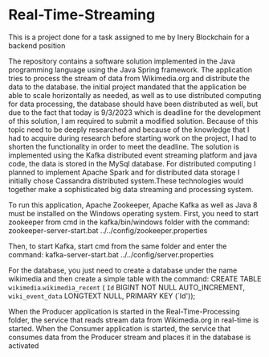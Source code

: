 # Real-Time-Streaming

This is a project done for a task assigned to me by Inery Blockchain for a backend position

The repository contains a software solution implemented in the Java programming language using the Java Spring framework. The application tries to process the stream of data from Wikimedia.org and distribute the data to the database.
the initial project mandated that the application be able to scale horizontally as needed, as well as to use distributed computing for data processing, the database should have been distributed as well, but due to the fact that today is 9/3/2023 which is deadline for the development of this solution, I am required to submit a modified solution. Because of this topic need to be deeply researched and because of the knowledge that I had to acquire during research before starting work on the project, I had to shorten the functionality in order to meet the deadline.
The solution is implemented using the Kafka distributed event streaming platform and java code, the data is stored in the MySql database. For distributed computing I planned to implement Apache Spark and for distributed data storage I initially chose Cassandra distributed system.These technologies would together make a sophisticated big data streaming and processing system.

To run this application, Apache Zookeeper, Apache Kafka as well as Java 8 must be installed on the Windows operating system.
First, you need to start zookeeper from cmd in the kafka/bin/windows folder with the command: 
zookeeper-server-start.bat ../../config/zookeeper.properties

Then, to start Kafka, start cmd from the same folder and enter the command: 
kafka-server-start.bat ../../config/server.properties

For the database, you just need to create a database under the name wikimedia and then create a simple table with the command:
CREATE TABLE `wikimedia`.`wikimedia_recent` (
   `Id` BIGINT NOT NULL AUTO_INCREMENT,
   `wiki_event_data` LONGTEXT NULL,
   PRIMARY KEY (`Id'));

When the Producer application is started in the Real-Time-Processing folder, the service that reads stream data from Wikimedia.org in real-time is started.
When the Consumer application is started, the service that consumes data from the Producer stream and places it in the database is activated
